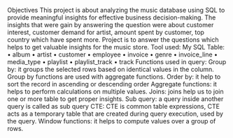 Objectives 
This project is about analyzing the music database using SQL to provide meaningful insights for effective business decision-making. The insights that were gain by answering the question were about customer interest, customer demand for artist, amount spent by customer, top country which have spent more. Project is to answer the questions which helps to get valuable insights for the music store.
Tool used:
My SQL
Table:
• album
• artist
• customer
• employee
• invoice
• genre
• invoice_line
• media_type
• playlist
• playlist_track
• track
Functions used in query:
Group by: it groups the selected rows based on identical values in the column. Group by functions are used with aggregate functions.
Order by: it help to sort the record in ascending or descending order
Aggregate functions: it helps to perform calculations on multiple values.
Joins: joins help us to join one or more table to get proper insights.
Sub query: a query inside another query is called as sub query
CTE: CTE is common table expressions, CTE acts as a temporary table that are created during query execution, used by the query. 
Window functions: it helps to compute values over a group of rows.
